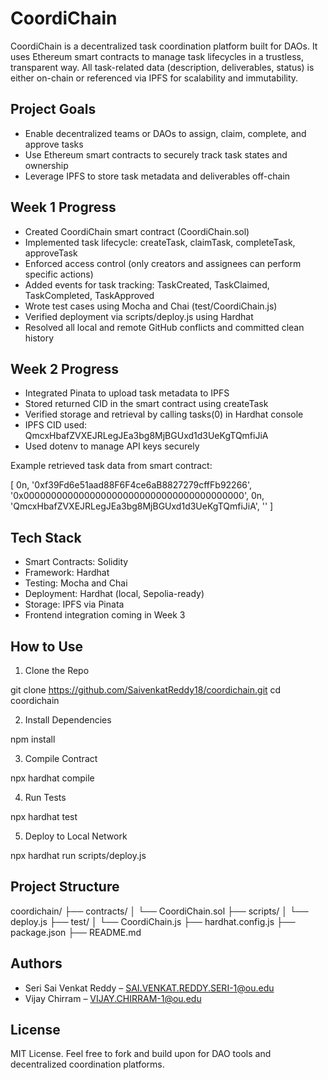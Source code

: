 
# CoordiChain

CoordiChain is a decentralized task coordination platform built for DAOs. It uses Ethereum smart contracts to manage task lifecycles in a trustless, transparent way. All task-related data (description, deliverables, status) is either on-chain or referenced via IPFS for scalability and immutability.

## Project Goals

- Enable decentralized teams or DAOs to assign, claim, complete, and approve tasks
- Use Ethereum smart contracts to securely track task states and ownership
- Leverage IPFS to store task metadata and deliverables off-chain

## Week 1 Progress

- Created CoordiChain smart contract (CoordiChain.sol)
- Implemented task lifecycle: createTask, claimTask, completeTask, approveTask
- Enforced access control (only creators and assignees can perform specific actions)
- Added events for task tracking: TaskCreated, TaskClaimed, TaskCompleted, TaskApproved
- Wrote test cases using Mocha and Chai (test/CoordiChain.js)
- Verified deployment via scripts/deploy.js using Hardhat
- Resolved all local and remote GitHub conflicts and committed clean history

## Week 2 Progress

- Integrated Pinata to upload task metadata to IPFS
- Stored returned CID in the smart contract using createTask
- Verified storage and retrieval by calling tasks(0) in Hardhat console
- IPFS CID used: QmcxHbafZVXEJRLegJEa3bg8MjBGUxd1d3UeKgTQmfiJiA
- Used dotenv to manage API keys securely

Example retrieved task data from smart contract:

[
  0n,
  '0xf39Fd6e51aad88F6F4ce6aB8827279cffFb92266',
  '0x0000000000000000000000000000000000000000',
  0n,
  'QmcxHbafZVXEJRLegJEa3bg8MjBGUxd1d3UeKgTQmfiJiA',
  ''
]

## Tech Stack

- Smart Contracts: Solidity
- Framework: Hardhat
- Testing: Mocha and Chai
- Deployment: Hardhat (local, Sepolia-ready)
- Storage: IPFS via Pinata
- Frontend integration coming in Week 3

## How to Use

1. Clone the Repo

git clone https://github.com/SaivenkatReddy18/coordichain.git
cd coordichain

2. Install Dependencies

npm install

3. Compile Contract

npx hardhat compile

4. Run Tests

npx hardhat test

5. Deploy to Local Network

npx hardhat run scripts/deploy.js

## Project Structure

coordichain/
├── contracts/
│   └── CoordiChain.sol
├── scripts/
│   └── deploy.js
├── test/
│   └── CoordiChain.js
├── hardhat.config.js
├── package.json
├── README.md

## Authors

- Seri Sai Venkat Reddy – SAI.VENKAT.REDDY.SERI-1@ou.edu
- Vijay Chirram – VIJAY.CHIRRAM-1@ou.edu

## License

MIT License. Feel free to fork and build upon for DAO tools and decentralized coordination platforms.
